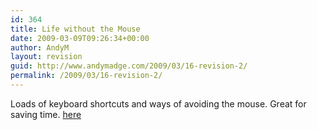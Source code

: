 ```yaml
---
id: 364
title: Life without the Mouse
date: 2009-03-09T09:26:34+00:00
author: AndyM
layout: revision
guid: http://www.andymadge.com/2009/03/16-revision-2/
permalink: /2009/03/16-revision-2/
---
```

Loads of keyboard shortcuts and ways of avoiding the mouse. Great for saving time. [here](http://chronotron.wordpress.com/2006/03/26/life-without-mouse-tips-tricks/ "http://chronotron.wordpress.com/2006/03/26/life-without-mouse-tips-tricks/")